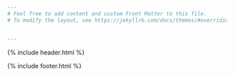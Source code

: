 ```yaml
---
# Feel free to add content and custom Front Matter to this file.
# To modify the layout, see https://jekyllrb.com/docs/themes/#overriding-theme-defaults


---
```


{% include header.html %}

{% include footer.html %}
